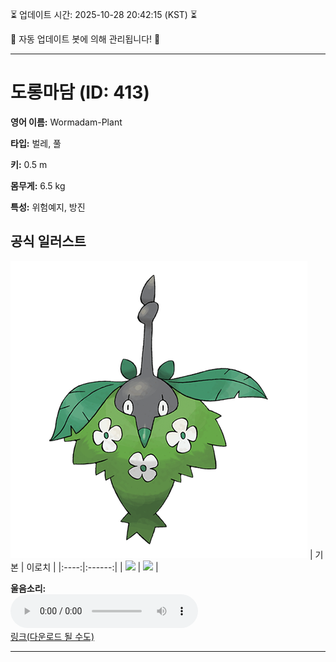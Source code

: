 
⏳ 업데이트 시간: 2025-10-28 20:42:15 (KST) ⏳

🤖 자동 업데이트 봇에 의해 관리됩니다! 🤖

---

# 도롱마담 (ID: 413)
**영어 이름:** Wormadam-Plant

**타입:** 벌레, 풀

**키:** 0.5 m

**몸무게:** 6.5 kg

**특성:** 위험예지, 방진

## 공식 일러스트
![](https://raw.githubusercontent.com/PokeAPI/sprites/master/sprites/pokemon/other/official-artwork/413.png)
| 기본 | 이로치 |
|:----:|:------:|
| <img src="https://raw.githubusercontent.com/PokeAPI/sprites/master/sprites/pokemon/413.png" width="200"> | <img src="https://raw.githubusercontent.com/PokeAPI/sprites/master/sprites/pokemon/shiny/413.png" width="200"> |

**울음소리:**<br><audio controls src="https://raw.githubusercontent.com/PokeAPI/cries/main/cries/pokemon/latest/413.ogg"></audio><br> [링크(다운로드 될 수도)](https://raw.githubusercontent.com/PokeAPI/cries/main/cries/pokemon/latest/413.ogg)


---
